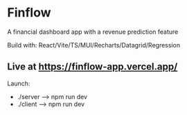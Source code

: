 #  Finflow

A financial dashboard app with a revenue prediction feature

Build with:
React/Vite/TS/MUI/Recharts/Datagrid/Regression
 
## Live at https://finflow-app.vercel.app/

Launch:

- ./server --> npm run dev
- ./client --> npm run dev

